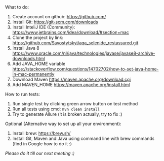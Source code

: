 What to do:

1. Create account on github: https://github.com/
2. Install Git: https://git-scm.com/downloads
3. Install InteliJ IDE (Community): https://www.jetbrains.com/idea/download/#section=mac
4. Clone the project by link: https://github.com/Savostytskyi/aqa_selenide_restassured.git
5. Install Java 8 https://www.oracle.com/nl/java/technologies/javase/javase8-archive-downloads.html
6. Add JAVA_HOME variable https://stackoverflow.com/questions/14702702/how-to-set-java-home-in-mac-permanently
7. Download Maven https://maven.apache.org/download.cgi
8. Add MAVEN_HOME https://maven.apache.org/install.html

How to run tests:
1. Run single test by clicking green arrow button on test method
2. Run all tests using cmd: `mvn clean install`
3. Try to generate Allure (it is broken actually, try to fix :)

Optional (Alternative way to set up all your environment):
1. Install brew: https://brew.sh/
2. Install Git, Maven and Java using command line with brew commands (find in Google how to do it :)

_Please do it till our next meeting :)_